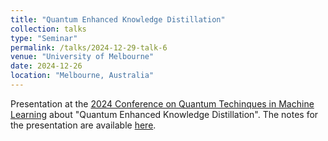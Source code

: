 ```yaml
---
title: "Quantum Enhanced Knowledge Distillation"
collection: talks
type: "Seminar"
permalink: /talks/2024-12-29-talk-6
venue: "University of Melbourne"
date: 2024-12-26
location: "Melbourne, Australia"
---
```


Presentation at the [2024 Conference on Quantum Techinques in Machine Learning](https://qtml2024.org/) about "Quantum Enhanced Knowledge Distillation". The notes for the presentation are available [here](https://geometrino.wordpress.com/wp-content/uploads/2024/12/knowledge_distillation_qtml_2024.pdf).
